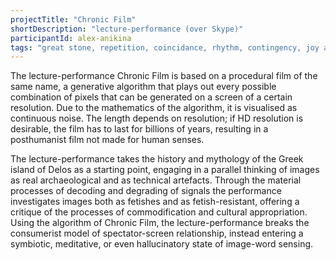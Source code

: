 ```yaml
---
projectTitle: "Chronic Film"
shortDescription: "lecture-performance (over Skype)"
participantId: alex-anikina
tags: "great stone, repetition, coincidance, rhythm, contingency, joy acceleration, mother-machine, speculative synthesis"
---
```


The lecture-performance Chronic Film is based on a procedural film of the same name, a generative algorithm that plays out every possible combination of pixels that can be generated on a screen of a certain resolution. Due to the mathematics of the algorithm, it is visualised as continuous noise. The length depends on resolution; if HD resolution is desirable, the film has to last for billions of years, resulting in a posthumanist film not made for human senses.

The lecture-performance takes the history and mythology of the Greek island of Delos as a starting point, engaging in a parallel thinking of images as real archaeological and as technical artefacts. Through the material processes of decoding and degrading of signals the performance investigates images both as fetishes and as fetish-resistant, offering a critique of the processes of commodification and cultural appropriation. Using the algorithm of Chronic Film, the lecture-performance breaks the consumerist model of spectator-screen relationship, instead entering a symbiotic, meditative, or even hallucinatory state of image-word sensing.
